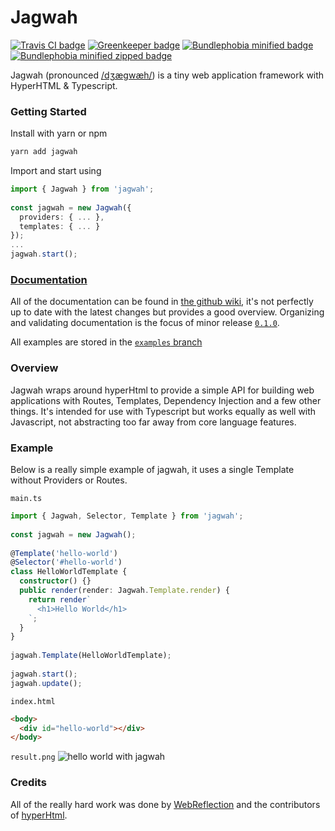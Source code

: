# Jagwah

[![Travis CI badge](https://travis-ci.org/8eecf0d2/jagwah.svg?branch=master)](https://travis-ci.org/)
[![Greenkeeper badge](https://badges.greenkeeper.io/8eecf0d2/jagwah.svg)](https://greenkeeper.io/)
[![Bundlephobia minified badge](https://img.shields.io/bundlephobia/min/jagwah.svg)](https://bundlephobia.com/result?p=jagwah@latest)
[![Bundlephobia minified zipped badge](https://img.shields.io/bundlephobia/minzip/jagwah.svg)](https://bundlephobia.com/result?p=jagwah@latest)

Jagwah (pronounced [/dʒægwæh/](https://itinerarium.github.io/phoneme-synthesis/)) is a tiny web application framework with HyperHTML & Typescript.

### Getting Started

Install with yarn or npm​

```bash
yarn add jagwah
```

Import and start using

```ts
import { Jagwah } from 'jagwah';
​
const jagwah = new Jagwah({
  providers: { ... },
  templates: { ... }
});
...
jagwah.start();
```


### [Documentation](https://github.com/8eecf0d2/jagwah/wiki)

All of the documentation can be found in [the github wiki](https://github.com/8eecf0d2/jagwah/wiki), it's not perfectly up to date with the latest changes but provides a good overview. Organizing and validating documentation is the focus of minor release [`0.1.0`](https://github.com/8eecf0d2/jagwah/projects/4).

All examples are stored in the [`examples` branch](https://github.com/8eecf0d2/jagwah/tree/examples)

### Overview

Jagwah wraps around hyperHtml to provide a simple API for building web applications with Routes, Templates, Dependency Injection and a few other things. It's intended for use with Typescript but works equally as well with Javascript, not abstracting too far away from core language features.

### Example

Below is a really simple example of jagwah, it uses a single Template without Providers or Routes.

`main.ts`
```ts
import { Jagwah, Selector, Template } from 'jagwah';
​
const jagwah = new Jagwah();
​
@Template('hello-world')
@Selector('#hello-world')
class HelloWorldTemplate {
  constructor() {}
  public render(render: Jagwah.Template.render) {
    return render`
      <h1>Hello World</h1>
    `;
  }
}
​
jagwah.Template(HelloWorldTemplate);
​
jagwah.start();
jagwah.update();
```

`index.html`
```html
<body>
  <div id="hello-world"></div>
</body>
```

`result.png`
![hello world with jagwah](https://i.imgur.com/Yu7GYaK.png)

### Credits

All of the really hard work was done by [WebReflection](https://github.com/WebReflection) and the contributors of [hyperHtml](https://github.com/WebReflection/hyperHtml/graphs/contributors).
